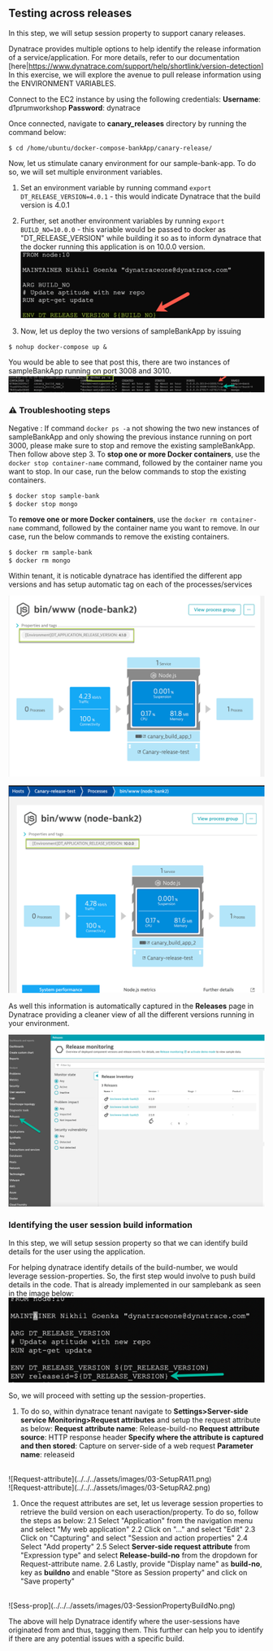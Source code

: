## Testing across releases

In this step, we will setup session property to support canary releases.

Dynatrace provides multiple options to help identify the release information of a service/application. For more details, refer to our documentation [here|https://www.dynatrace.com/support/help/shortlink/version-detection]
In this exercise, we will explore the avenue to pull release information using the ENVIRONMENT VARIABLES.

Connect to the EC2 instance by using the following credentials:
**Username**: d1prumworkshop
**Password**: dynatrace

Once connected, navigate to **canary_releases** directory by running the command below:
```
$ cd /home/ubuntu/docker-compose-bankApp/canary-release/
```

Now, let us stimulate canary environment for our sample-bank-app. To do so, we will set multiple environment variables.
1. Set an environment variable by running command `export DT_RELEASE_VERSION=4.0.1` - this would indicate Dynatrace that the build version is 4.0.1
1. Further, set another environment variables by running `export BUILD_NO=10.0.0` - this variable would be passed to docker as "DT_RELEASE_VERSION" while building it so as to inform dynatrace that the docker running this application is on 10.0.0 version.
![Dockerfile-info](../../../assets/images/docker-buildno.png)

1. Now, let us deploy the two versions of sampleBankApp by issuing
```
$ nohup docker-compose up &
```

You would be able to see that post this, there are two instances of sampleBankApp running on port 3008 and 3010.
![SampleBankApp-versions](../../../assets/images/multiple-app-versions.png)

### ⚠️ Troubleshooting steps

Negative
: If command `docker ps -a` not showing the two new instances of sampleBankApp and only showing the previous instance running on port 3000, please make sure to stop and remove the existing sampleBankApp. Then follow above step 3.
To **stop one or more Docker containers**, use the `docker stop container-name` command, followed by the container name you want to stop. In our case, run the below commands to stop the existing containers.
```
$ docker stop sample-bank
$ docker stop mongo
```
To **remove one or more Docker containers**, use the `docker rm container-name` command, followed by the container name you want to remove. In our case, run the below commands to remove the existing containers.
```
$ docker rm sample-bank
$ docker rm mongo
```

Within tenant, it is noticable dynatrace has identified the different app versions and has setup automatic tag on each of the processes/services

![SampleBankApp-DT](../../../assets/images/03-ProcessVersions1.png)

![SampleBankApp-DT2](../../../assets/images/03-ProcessVersions2.png)

As well this information is automatically captured in the **Releases** page in Dynatrace providing a cleaner view of all the different versions running in your environment.

![DT-Releases](../../../assets/images/03-ReleaseVersions.png)

### Identifying the user session build information
In this step, we will setup session property so that we can identify build details for the user using the application.

For helping dynatrace identify details of the build-number, we would leverage session-properties. So, the first step would involve to push build details in the code.
That is already implemented in our samplebank as seen in the image below:
![Sample-Releases](../../../assets/images/03-ReleaseID.png)

So, we will proceed with setting up the session-properties.

1. To do so, within dynatrace tenant navigate to **Settings>Server-side service Monitoring>Request attributes** and setup the request attribute as below:
**Request attribute name**: Release-build-no
**Request attribute source**: HTTP response header
**Specify where the attribute is captured and then stored**:  Capture on server-side of a web request
**Parameter name**:  releaseid
<br>
![Request-attribute](../../../assets/images/03-SetupRA11.png)
<br>
![Request-attribute](../../../assets/images/03-SetupRA2.png)

1. Once the request attributes are set, let us leverage session properties to retrieve the build version on each useraction/property. To do so, follow the steps as below:
2.1 Select "Application" from the navigation menu and select "My web application"
2.2 Click on "..." and select "Edit"
2.3 Click on "Capturing" and select "Session and action properties"
2.4 Select "Add property"
2.5 Select **Server-side request attribute** from "Expression type" and select **Release-build-no** from the dropdown for Request-attribute name.
2.6 Lastly, provide "Display name" as **build-no**, key as **buildno** and enable "Store as Session property" and click on "Save property"
<br>
![Sess-prop](../../../assets/images/03-SessionPropertyBuildNo.png)

The above will help Dynatrace identify where the user-sessions have originated from and thus, tagging them. This further can help you to identify if there are any potential issues with a specific build.

<!-- ------------------------ -->

